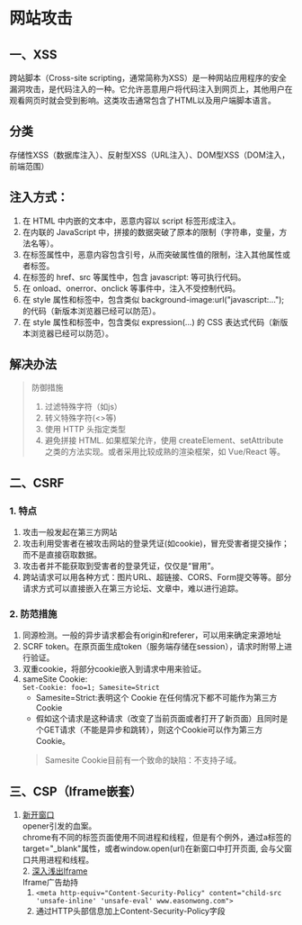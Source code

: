 # 网站攻击  
## 一、XSS  
跨站脚本（Cross-site scripting，通常简称为XSS）是一种网站应用程序的安全漏洞攻击，是代码注入的一种。它允许恶意用户将代码注入到网页上，其他用户在观看网页时就会受到影响。这类攻击通常包含了HTML以及用户端脚本语言。  
## 分类  
存储性XSS（数据库注入）、反射型XSS（URL注入）、DOM型XSS（DOM注入，前端范围）  
## 注入方式：  
1. 在 HTML 中内嵌的文本中，恶意内容以 script 标签形成注入。
2. 在内联的 JavaScript 中，拼接的数据突破了原本的限制（字符串，变量，方法名等）。
3. 在标签属性中，恶意内容包含引号，从而突破属性值的限制，注入其他属性或者标签。
4. 在标签的 href、src 等属性中，包含 javascript: 等可执行代码。
5. 在 onload、onerror、onclick 等事件中，注入不受控制代码。
6. 在 style 属性和标签中，包含类似 background-image:url("javascript:..."); 的代码（新版本浏览器已经可以防范）。
7. 在 style 属性和标签中，包含类似 expression(...) 的 CSS 表达式代码（新版本浏览器已经可以防范）。  
## 解决办法  

> 防御措施
> 1. 过滤特殊字符（如js）
> 2. 转义特殊字符(<>等)  
> 3. 使用 HTTP 头指定类型  
> 4. 避免拼接 HTML. 如果框架允许，使用 createElement、setAttribute 之类的方法实现。或者采用比较成熟的渲染框架，如 Vue/React 等。
  
## 二、CSRF  
### 1. 特点
1. 攻击一般发起在第三方网站  
2. 攻击利用受害者在被攻击网站的登录凭证(如cookie)，冒充受害者提交操作；而不是直接窃取数据。  
3. 攻击者并不能获取到受害者的登录凭证，仅仅是“冒用”。  
4. 跨站请求可以用各种方式：图片URL、超链接、CORS、Form提交等等。部分请求方式可以直接嵌入在第三方论坛、文章中，难以进行追踪。  
### 2. 防范措施  
1. 同源检测。一般的异步请求都会有origin和referer，可以用来确定来源地址  
2. SCRF token。在原页面生成token（服务端存储在session），请求时附带上进行验证。  
3. 双重cookie，将部分cookie嵌入到请求中用来验证。  
4. sameSite Cookie:  
   `Set-Cookie: foo=1; Samesite=Strict`  
   + Samesite=Strict:表明这个 Cookie 在任何情况下都不可能作为第三方 Cookie  
   + 假如这个请求是这种请求（改变了当前页面或者打开了新页面）且同时是个GET请求（不能是异步和跳转），则这个Cookie可以作为第三方Cookie。  
   > Samesite Cookie目前有一个致命的缺陷：不支持子域。  
     
## 三、CSP（Iframe嵌套）  
1. [新开窗口](https://imweb.io/topic/584cd0459be501ba17b10aaa)  
    opener引发的血案。  
    chrome有不同的标签页面使用不同进程和线程，但是有个例外，通过a标签的target="_blank"属性，或者window.open(url)在新窗口中打开页面, 会与父窗口共用进程和线程。  
    2. [深入浅出Iframe](https://www.jianshu.com/p/7ec986aa28a7)  
    Iframe广告劫持  
    1. `<meta http-equiv="Content-Security-Policy" content="child-src 'unsafe-inline' 'unsafe-eval' www.easonwong.com">`  
    2. 通过HTTP头部信息加上Content-Security-Policy字段

